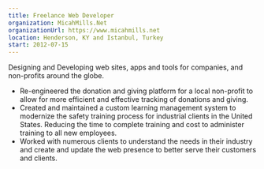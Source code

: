 ```yaml
---
title: Freelance Web Developer
organization: MicahMills.Net
organizationUrl: https://www.micahmills.net
location: Henderson, KY and Istanbul, Turkey
start: 2012-07-15
---
```


Designing and Developing web sites, apps and tools for companies, and non-profits around the globe.

- Re-engineered the donation and giving platform for a local non-profit to allow for more efficient and effective tracking of donations and giving.
- Created and maintained a custom learning management system to modernize the safety training process for industrial clients in the United States. Reducing the time to complete training and cost to administer training to all new employees.
- Worked with numerous clients to understand the needs in their industry and create and update the web presence to better serve their customers and clients. 
